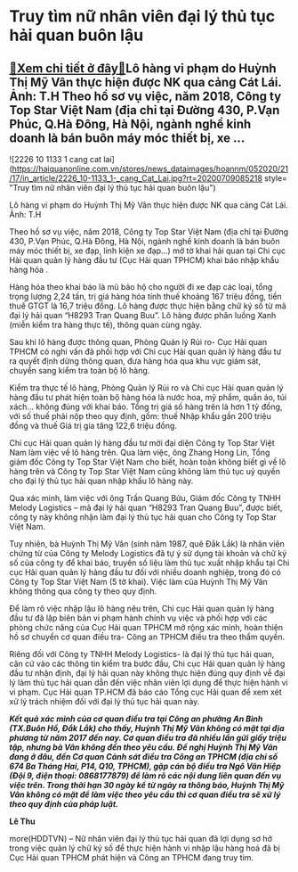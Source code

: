Truy tìm nữ nhân viên đại lý thủ tục hải quan buôn lậu
======================================================

[:gift:Xem chi tiết ở đây:gift:](https://hddtvn.com/truy-tim-nu-nhan-vien-dai-ly-thu-tuc-hai-quan-buon-lau/)Lô hàng vi phạm do Huỳnh Thị Mỹ Vân thực hiện được NK qua cảng Cát Lái. Ảnh: T.H Theo hồ sơ vụ việc, năm 2018, Công ty Top Star Việt Nam (địa chỉ tại Đường 430, P.Vạn Phúc, Q.Hà Đông, Hà Nội, ngành nghề kinh doanh là bán buôn máy móc thiết bị, xe …
--------------------------------------------------------------------------------------------------------------------------------------------------------------------------------------------------------------------------------------------------------





![2226 10 1133 1 cang cat lai](https://haiquanonline.com.vn/stores/news_dataimages/hoannm/052020/21/17/in_article/2226_10-1133_1-_cang_Cat_Lai.jpg?rt=20200709085218 style= "Truy tìm nữ nhân viên đại lý thủ tục hải quan buôn lậu")


Lô hàng vi phạm do Huỳnh Thị Mỹ Vân thực hiện được NK qua cảng Cát Lái. Ảnh: T.H



Theo hồ sơ vụ việc, năm 2018, Công ty Top Star Việt Nam (địa chỉ tại Đường 430, P.Vạn Phúc, Q.Hà Đông, Hà Nội, ngành nghề kinh doanh là bán buôn máy móc thiết bị, xe đạp, linh kiện xe đạp…) mở tờ khai hải quan tại Chi cục Hải quan quản lý hàng đầu tư (Cục Hải quan TPHCM) khai báo nhập khẩu hàng hóa .


Hàng hóa theo khai báo là mũ bảo hộ cho người đi xe đạp các loại, tổng trọng lượng 2,24 tấn, trị giá hàng hóa tính thuế khoảng 167 triệu đồng, tiền thuế GTGT là 16,7 triệu đồng. Lô hàng được thực hiện bằng chữ ký số từ mã đại lý hải quan “H8293 Tran Quang Buu”. Lô hàng được phân luồng Xanh (miễn kiểm tra hàng thực tế), thông quan cùng ngày.


Sau khi lô hàng được thông quan, Phòng Quản lý Rủi ro- Cục Hải quan TPHCM có nghi vấn đã phối hợp với Chi cục Hải quan quản lý hàng đầu tư ra quyết định dừng thông quan, đưa hàng hóa qua khu vực giám sát, chuyển sang kiểm tra toàn bộ lô hàng.


Kiểm tra thực tế lô hàng, Phòng Quản lý Rủi ro và Chi cục Hải quan quản lý hàng đầu tư phát hiện toàn bộ hàng hóa là nước hoa, mỹ phẩm, quần áo, túi xách… không đúng với khai báo. Tổng trị giá số hàng trên là hơn 1 tỷ đồng, với số thuế phải nộp theo quy định, gồm: thuế Nhập khẩu gần 200 triệu đồng và thuế Giá trị gia tăng 122,6 triệu đồng.


Chi cục Hải quan quản lý hàng đầu tư mời đại diện Công ty Top Star Việt Nam làm việc về lô hàng trên. Qua làm việc, ông Zhang Hong Lin, Tổng giám đốc Công ty Top Star Việt Nam cho biết, hoàn toàn không biết gì về lô hàng trên và Công ty Top Star Việt Nam cũng không làm thủ tục uỷ quyền cho đại lý thủ tục hải quan nhập khẩu lô hàng này.


Qua xác minh, làm việc với ông Trần Quang Bửu, Giám đốc Công ty TNHH Melody Logistics – mã đại lý hải quan “H8293 Tran Quang Buu”, được biết, công ty này không nhận làm đại lý thủ tục hải quan cho Công ty Top Star Việt Nam.


Tuy nhiên, bà Huỳnh Thị Mỹ Vân (sinh năm 1987, quê Đắk Lắk) là nhân viên chứng từ của Công ty Melody Logistics đã tự ý sử dụng tài khoản và chữ ký số của công ty để khai báo, truyền số liệu làm thủ tục xuất nhập khẩu tại Chi cục Hải quan quản lý hàng đầu tư đối với nhiều doanh nghiệp, trong đó có Công ty Top Star Việt Nam (5 tờ khai). Việc làm của Huỳnh Thị Mỹ Vân không thông qua công ty theo quy định.


Để làm rõ việc nhập lậu lô hàng nêu trên, Chi cục Hải quan quản lý hàng đầu tư đã lập biên bản vi phạm hành chính vụ việc và phối hợp với các phòng chức năng của Cục Hải quan TPHCM mở rộng xác minh, hoàn thiện hồ sơ chuyển cơ quan điều tra- Công an TPHCM điều tra theo thẩm quyền.


Riêng đối với Công ty TNHH Melody Logistics- là đại lý thủ tục hải quan, căn cứ vào các thông tin kiểm tra bước đầu, Chi cục Hải quan quản lý hàng đầu tư nhận định, đại lý hải quan này không thực hiện đúng quy định về đại lý làm thủ tục hải quan dẫn đến việc nhân viên lợi dụng để thực hiện hành vi vi phạm. Cục Hải quan TP.HCM đã báo cáo Tổng cục Hải quan để xem xét xử lý trách nhiệm đối với đại lý thủ tục hải quan này.





***Kết quả xác minh của cơ quan điều tra tại Công an phường An Bình (TX.Buôn Hồ, Đắk Lắk) cho thấy, Huỳnh Thị Mỹ Vân không có mặt tại địa phương từ năm 2017 đến nay. Cơ quan điều tra đã nhiều lần gửi giấy triệu tập, nhưng bà Vân không đến theo yêu cầu. Đề nghị Huỳnh Thị Mỹ Vân đang ở đâu, đến Cơ quan Cảnh sát điều tra Công an TPHCM (địa chỉ số 674 Ba Tháng Hai, P14, Q10, TPHCM), gặp cán bộ điều tra Ngô Văn Hiệp (Đội 9, điện thoại: 0868177879) để làm rõ các nội dung liên quan đến vụ việc trên. Trong thời hạn 30 ngày kể từ ngày ra thông báo, Huỳnh Thị Mỹ Vân không có mặt để làm việc theo yêu cầu thì cơ quan điều tra sẽ xử lý theo quy định của pháp luật.***




**Lê Thu**



more(HDDTVN) – Nữ nhân viên đại lý thủ tục hải quan đã lợi dụng sơ hở trong việc quản lý chữ ký số để thực hiện hành vi nhập lậu hàng hoá đã bị Cục Hải quan TPHCM phát hiện và Công an TPHCM đang truy tìm.

